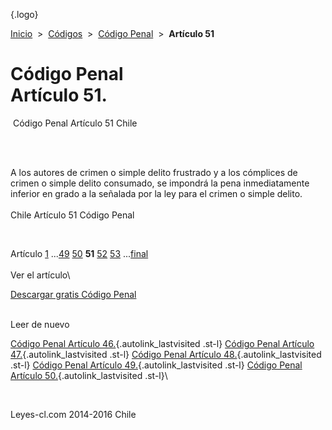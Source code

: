 <div class="wrapper">

[](/index.htm){.logo}
<div class="breadcrumbs">

[Inicio](/index.htm)  &gt;  [Códigos](/codigos.htm)  &gt;  [Código
Penal](/codigo_penal.htm "Código Penal")  &gt;  **Artículo 51**

</div>

<div class="middle">

<div class="container">

Código Penal\
Artículo 51.
=============

<div id="goser">

</div>

﻿
Código Penal Artículo 51 Chile

\
﻿
<div id="squareAds">

</div>

<div id="statya">

A los autores de crimen o simple delito frustrado y a los cómplices de
crimen o simple delito consumado, se impondrá la pena inmediatamente
inferior en grado a la señalada por la ley para el crimen o simple
delito.\
\
Chile Artículo 51 Código Penal

</div>

﻿
<div id="ads1">

</div>

<div class="breadstat">

Artículo
[1](/codigo_penal/1.htm) ...[49](/codigo_penal/49.htm) [50](/codigo_penal/50.htm) **51** [52](/codigo_penal/52.htm) [53](/codigo_penal/53.htm) ...[final](/codigo_penal/final.htm) \
\
Ver el artículo\

</div>

[Descargar gratis Código
Penal](/codigo_penal/download.htm "Descargar gratis Código Penal") ﻿
<div style="clear: left">

</div>

\
Leer de nuevo

[Código Penal Artículo 46.](/codigo_penal/46.htm){.autolink_lastvisited
.st-l} [Código Penal Artículo
47.](/codigo_penal/47.htm){.autolink_lastvisited .st-l} [Código Penal
Artículo 48.](/codigo_penal/48.htm){.autolink_lastvisited .st-l} [Código
Penal Artículo 49.](/codigo_penal/49.htm){.autolink_lastvisited .st-l}
[Código Penal Artículo 50.](/codigo_penal/50.htm){.autolink_lastvisited
.st-l}\

</div>

﻿
<div id="LeftAds">

</div>

</div>

Leyes-cl.com 2014-2016 Chile

</div>
